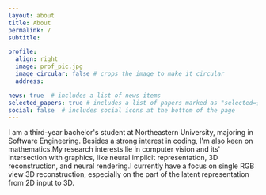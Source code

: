 ```yaml
---
layout: about
title: About
permalink: /
subtitle: 

profile:
  align: right
  image: prof_pic.jpg
  image_circular: false # crops the image to make it circular
  address: 

news: true  # includes a list of news items
selected_papers: true # includes a list of papers marked as "selected={true}"
social: false  # includes social icons at the bottom of the page
---
```


I am a third-year bachelor's student at Northeastern University, majoring in Software Engineering. Besides a strong interest in coding, I'm also keen on mathematics.My research interests lie in computer vision and its' intersection with graphics, like neural implicit representation, 3D reconstruction, and neural rendering.I currently have a focus on single RGB view 3D reconstruction, especially on the part of the latent representation from 2D input to 3D.


